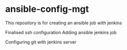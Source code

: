 # ansible-config-mgt
This repository is for creating an ansible job with jenkins


Finalised ssh configuration
Adding ansible jenkins job

Configuring git with jenkins server
